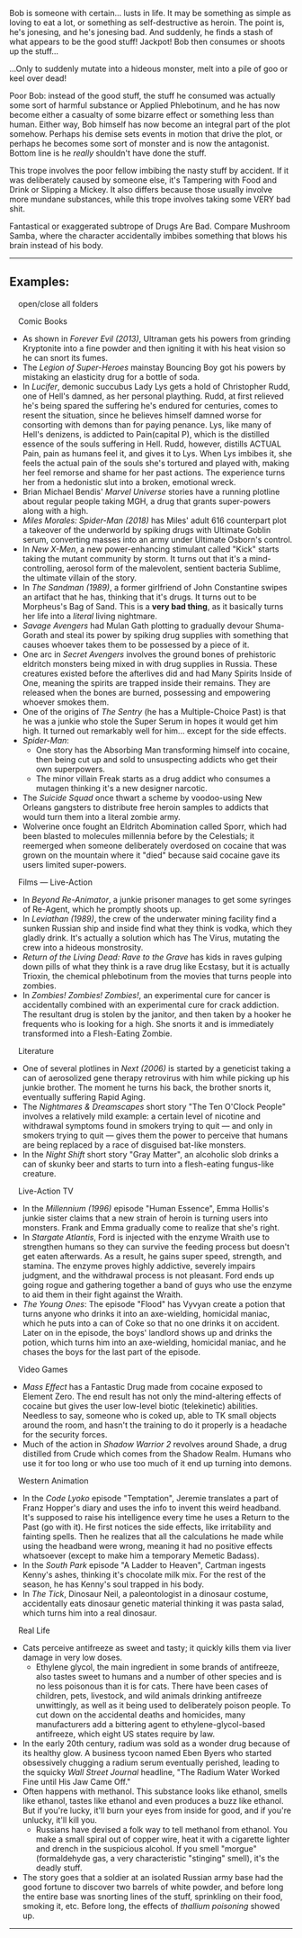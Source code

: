 Bob is someone with certain... lusts in life. It may be something as simple as loving to eat a lot, or something as self-destructive as heroin. The point is, he's jonesing, and he's jonesing bad. And suddenly, he finds a stash of what appears to be the good stuff! Jackpot! Bob then consumes or shoots up the stuff...

...Only to suddenly mutate into a hideous monster, melt into a pile of goo or keel over dead!

Poor Bob: instead of the good stuff, the stuff he consumed was actually some sort of harmful substance or Applied Phlebotinum, and he has now become either a casualty of some bizarre effect or something less than human. Either way, Bob himself has now become an integral part of the plot somehow. Perhaps his demise sets events in motion that drive the plot, or perhaps he becomes some sort of monster and is now the antagonist. Bottom line is he _really_ shouldn't have done the stuff.

This trope involves the poor fellow imbibing the nasty stuff by accident. If it was deliberately caused by someone else, it's Tampering with Food and Drink or Slipping a Mickey. It also differs because those usually involve more mundane substances, while this trope involves taking some VERY bad shit.

Fantastical or exaggerated subtrope of Drugs Are Bad. Compare Mushroom Samba, where the character accidentally imbibes something that blows his brain instead of his body.

___

## Examples:

    open/close all folders 

    Comic Books 

-   As shown in _Forever Evil (2013)_, Ultraman gets his powers from grinding Kryptonite into a fine powder and then igniting it with his heat vision so he can snort its fumes.
-   The _Legion of Super-Heroes_ mainstay Bouncing Boy got his powers by mistaking an elasticity drug for a bottle of soda.
-   In _Lucifer_, demonic succubus Lady Lys gets a hold of Christopher Rudd, one of Hell's damned, as her personal plaything. Rudd, at first relieved he's being spared the suffering he's endured for centuries, comes to resent the situation, since he believes himself damned worse for consorting with demons than for paying penance. Lys, like many of Hell's denizens, is addicted to Pain(capital P), which is the distilled essence of the souls suffering in Hell. Rudd, however, distills ACTUAL Pain, pain as humans feel it, and gives it to Lys. When Lys imbibes it, she feels the actual pain of the souls she's tortured and played with, making her feel remorse and shame for her past actions. The experience turns her from a hedonistic slut into a broken, emotional wreck.
-   Brian Michael Bendis' _Marvel Universe_ stories have a running plotline about regular people taking MGH, a drug that grants super-powers along with a high.
-   _Miles Morales: Spider-Man (2018)_ has Miles' adult 616 counterpart plot a takeover of the underworld by spiking drugs with Ultimate Goblin serum, converting masses into an army under Ultimate Osborn's control.
-   In _New X-Men_, a new power-enhancing stimulant called "Kick" starts taking the mutant community by storm. It turns out that it's a mind-controlling, aerosol form of the malevolent, sentient bacteria Sublime, the ultimate villain of the story.
-   In _The Sandman (1989)_, a former girlfriend of John Constantine swipes an artifact that he has, thinking that it's drugs. It turns out to be Morpheus's Bag of Sand. This is a **very bad thing**, as it basically turns her life into a _literal_ living nightmare.
-   _Savage Avengers_ had Mulan Gath plotting to gradually devour Shuma-Gorath and steal its power by spiking drug supplies with something that causes whoever takes them to be possessed by a piece of it.
-   One arc in _Secret Avengers_ involves the ground bones of prehistoric eldritch monsters being mixed in with drug supplies in Russia. These creatures existed before the afterlives did and had Many Spirits Inside of One, meaning the spirits are trapped inside their remains. They are released when the bones are burned, possessing and empowering whoever smokes them.
-   One of the origins of _The Sentry_ (he has a Multiple-Choice Past) is that he was a junkie who stole the Super Serum in hopes it would get him high. It turned out remarkably well for him... except for the side effects.
-   _Spider-Man_:
    -   One story has the Absorbing Man transforming himself into cocaine, then being cut up and sold to unsuspecting addicts who get their own superpowers.
    -   The minor villain Freak starts as a drug addict who consumes a mutagen thinking it's a new designer narcotic.
-   The _Suicide Squad_ once thwart a scheme by voodoo-using New Orleans gangsters to distribute free heroin samples to addicts that would turn them into a literal zombie army.
-   Wolverine once fought an Eldritch Abomination called Sporr, which had been blasted to molecules millennia before by the Celestials; it reemerged when someone deliberately overdosed on cocaine that was grown on the mountain where it "died" because said cocaine gave its users limited super-powers.

    Films — Live-Action 

-   In _Beyond Re-Animator_, a junkie prisoner manages to get some syringes of Re-Agent, which he promptly shoots up.
-   In _Leviathan (1989)_, the crew of the underwater mining facility find a sunken Russian ship and inside find what they think is vodka, which they gladly drink. It's actually a solution which has The Virus, mutating the crew into a hideous monstrosity.
-   _Return of the Living Dead: Rave to the Grave_ has kids in raves gulping down pills of what they think is a rave drug like Ecstasy, but it is actually Trioxin, the chemical phlebotinum from the movies that turns people into zombies.
-   In _Zombies! Zombies! Zombies!_, an experimental cure for cancer is accidentally combined with an experimental cure for crack addiction. The resultant drug is stolen by the janitor, and then taken by a hooker he frequents who is looking for a high. She snorts it and is immediately transformed into a Flesh-Eating Zombie.

    Literature 

-   One of several plotlines in _Next (2006)_ is started by a geneticist taking a can of aerosolized gene therapy retrovirus with him while picking up his junkie brother. The moment he turns his back, the brother snorts it, eventually suffering Rapid Aging.
-   The _Nightmares & Dreamscapes_ short story "The Ten O'Clock People" involves a relatively mild example: a certain level of nicotine and withdrawal symptoms found in smokers trying to quit — and only in smokers trying to quit — gives them the power to perceive that humans are being replaced by a race of disguised bat-like monsters.
-   In the _Night Shift_ short story "Gray Matter", an alcoholic slob drinks a can of skunky beer and starts to turn into a flesh-eating fungus-like creature.

    Live-Action TV 

-   In the _Millennium (1996)_ episode "Human Essence", Emma Hollis's junkie sister claims that a new strain of heroin is turning users into monsters. Frank and Emma gradually come to realize that she's right.
-   In _Stargate Atlantis_, Ford is injected with the enzyme Wraith use to strengthen humans so they can survive the feeding process but doesn't get eaten afterwards. As a result, he gains super speed, strength, and stamina. The enzyme proves highly addictive, severely impairs judgment, and the withdrawal process is not pleasant. Ford ends up going rogue and gathering together a band of guys who use the enzyme to aid them in their fight against the Wraith.
-   _The Young Ones_: The episode "Flood" has Vyvyan create a potion that turns anyone who drinks it into an axe-wielding, homicidal maniac, which he puts into a can of Coke so that no one drinks it on accident. Later on in the episode, the boys' landlord shows up and drinks the potion, which turns him into an axe-wielding, homicidal maniac, and he chases the boys for the last part of the episode.

    Video Games 

-   _Mass Effect_ has a Fantastic Drug made from cocaine exposed to Element Zero. The end result has not only the mind-altering effects of cocaine but gives the user low-level biotic (telekinetic) abilities. Needless to say, someone who is coked up, able to TK small objects around the room, and hasn't the training to do it properly is a headache for the security forces.
-   Much of the action in _Shadow Warrior 2_ revolves around Shade, a drug distilled from Crude which comes from the Shadow Realm. Humans who use it for too long or who use too much of it end up turning into demons.

    Western Animation 

-   In the _Code Lyoko_ episode "Temptation", Jeremie translates a part of Franz Hopper's diary and uses the info to invent this weird headband. It's supposed to raise his intelligence every time he uses a Return to the Past (go with it). He first notices the side effects, like irritability and fainting spells. Then he realizes that all the calculations he made while using the headband were wrong, meaning it had no positive effects whatsoever (except to make him a temporary Memetic Badass).
-   In the _South Park_ episode "A Ladder to Heaven", Cartman ingests Kenny's ashes, thinking it's chocolate milk mix. For the rest of the season, he has Kenny's soul trapped in his body.
-   In _The Tick_, Dinosaur Neil, a paleontologist in a dinosaur costume, accidentally eats dinosaur genetic material thinking it was pasta salad, which turns him into a real dinosaur.

    Real Life 

-   Cats perceive antifreeze as sweet and tasty; it quickly kills them via liver damage in very low doses.
    -   Ethylene glycol, the main ingredient in some brands of antifreeze, also tastes sweet to humans and a number of other species and is no less poisonous than it is for cats. There have been cases of children, pets, livestock, and wild animals drinking antifreeze unwittingly, as well as it being used to deliberately poison people. To cut down on the accidental deaths and homicides, many manufacturers add a bittering agent to ethylene-glycol-based antifreeze, which eight US states require by law.
-   In the early 20th century, radium was sold as a wonder drug because of its healthy glow. A business tycoon named Eben Byers who started obsessively chugging a radium serum eventually perished, leading to the squicky _Wall Street Journal_ headline, "The Radium Water Worked Fine until His Jaw Came Off."
-   Often happens with methanol. This substance looks like ethanol, smells like ethanol, tastes like ethanol and even produces a buzz like ethanol. But if you're lucky, it'll burn your eyes from inside for good, and if you're unlucky, it'll kill you.
    -   Russians have devised a folk way to tell methanol from ethanol. You make a small spiral out of copper wire, heat it with a cigarette lighter and drench in the suspicious alcohol. If you smell "morgue" (formaldehyde gas, a very characteristic "stinging" smell), it's the deadly stuff.
-   The story goes that a soldier at an isolated Russian army base had the good fortune to discover two barrels of white powder, and before long the entire base was snorting lines of the stuff, sprinkling on their food, smoking it, etc. Before long, the effects of _thallium poisoning_ showed up.

___